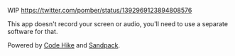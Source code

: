 WIP https://twitter.com/pomber/status/1392969123894808576

This app doesn't record your screen or audio, you'll need to use a separate software for that.

Powered by [Code Hike](https://github.com/code-hike/codehike) and [Sandpack](https://github.com/codesandbox/sandpack).

